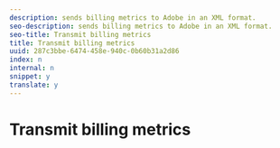 ```yaml
---
description: sends billing metrics to Adobe in an XML format.
seo-description: sends billing metrics to Adobe in an XML format.
seo-title: Transmit billing metrics
title: Transmit billing metrics
uuid: 287c3bbe-6474-458e-940c-0b60b31a2d86
index: n
internal: n
snippet: y
translate: y
---
```


# Transmit billing metrics

